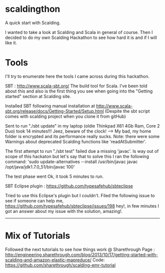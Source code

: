 # scaldingthon #

A quick start with Scalding.

I wanted to take a look at Scalding and Scala in general of course. Then I decided to do my own Scalding Hackathon to see how hard it is and if I will like it.

Tools
=====
I'll try to enumerate here the tools I came across during this hackathon.

SBT : http://www.scala-sbt.org/
The build tool for Scala. I've been told about this and also is the first thing you see when going into the "Getting started" section at Scalding site.

Installed SBT following manual installation at http://www.scala-sbt.org/release/docs/Getting-Started/Setup.html
(Despite the sbt script comes with scalding project when you clone it from gitHub)

Sent to run "./sbt update" in my laptop (oldie Thinkpad X61 4Gb Ram, Core 2 Duo) took 14 minutes!!! Jeez, beware of the clock! --> My bad, my home folder is encrypted and its performance really sucks.
Note: there were some Warnings about deprecated Scalding functions like 'readAtSubmitter'.

The first attempt to run "./sbt test" failed due a missing 'javac'. Is way out of scope of this hackaton but let's say that to solve this I ran the following command: 
'sudo update-alternatives --install /usr/bin/javac javac /opt/java/jdk1.7.0_51/bin/javac 100'

The test phase went Ok, it took 5 minutes to run. 

SBT Eclipse plugin : https://github.com/typesafehub/sbteclipse

Tried to use this Eclipse's plugin but I couldn't. 
Filed the following issue to see if someone can help me, https://github.com/typesafehub/sbteclipse/issues/198
hey!, in few minutes I got an answer about my issue with the solution, amazing!.

----

Mix of Tutorials
================

Followed the next tutorials to see how things work
@ Sharethrough
Page : http://engineering.sharethrough.com/blog/2013/10/17/getting-started-with-scalding-and-amazon-elastic-mapreduce/
Code: https://github.com/sharethrough/scalding-emr-tutorial




